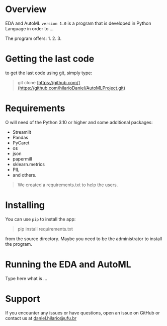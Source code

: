 # Overview

EDA and AutoML `version 1.0` is a program that is developed in Python Language in order to ...

The program offers:
1.
2.
3.

# Getting the last code

to get the last code using git, simply type:
> git clone [https://github.com/](https://github.com/hilarioDaniel/AutoMLProject.git)

# Requirements
O will need of the Python 3.10 or higher and some additional packages:
* Streamlit
* Pandas
* PyCaret
* os
* json
* papermill
* sklearn.metrics
* PIL
* and others.

> We created a requirements.txt to help the users.

# Installing
You can use `pip` to install the app:

> pip install requirements.txt

from the source directory. Maybe you need to be the administrator to install the program.

# Running the EDA and AutoML

Type here what is ...

# Support
If you encounter any issues or have questions, open an issue on GitHub or contact us at daniel.hilario@ufu.br




